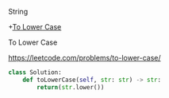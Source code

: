 String

+[To Lower Case](#to-lower-case)

To Lower Case

https://leetcode.com/problems/to-lower-case/

```python
class Solution:
    def toLowerCase(self, str: str) -> str:
        return(str.lower())
```
